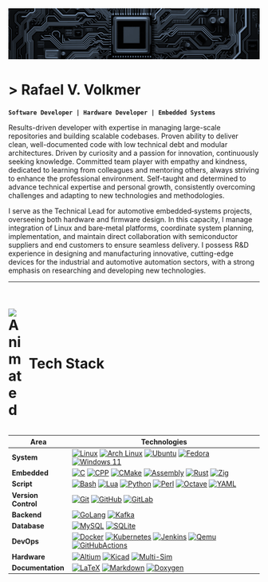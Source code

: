 
![Diagrama do circuito](circuit.svg)
---

# > Rafael V. Volkmer

**`Software Developer | Hardware Developer | Embedded Systems`**

Results-driven developer with expertise in managing large-scale repositories and building scalable codebases. Proven ability to deliver clean, well-documented code with low technical debt and modular architectures. Driven by curiosity and a passion for innovation, continuously seeking knowledge. Committed team player with empathy and kindness, dedicated to learning from colleagues and mentoring others, always striving to enhance the professional environment. Self-taught and determined to advance technical expertise and personal growth, consistently overcoming challenges and adapting to new technologies and methodologies.

I serve as the Technical Lead for automotive embedded‐systems projects, overseeing both hardware and firmware design. In this capacity, I manage integration of Linux and bare‐metal platforms, coordinate system planning, implementation, and maintain direct collaboration with semiconductor suppliers and end customers to ensure seamless delivery. I possess R&D experience in designing and manufacturing innovative, cutting-edge devices for the industrial and automotive automation sectors, with a strong emphasis on researching and developing new technologies.

---

<!-- Título principal com GIF e texto lado a lado -->
<h1 style="display: inline-flex; align-items: center; gap: 8px;">
  <img 
    src="https://user-images.githubusercontent.com/74038190/212284087-bbe7e430-757e-4901-90bf-4cd2ce3e1852.gif"
    width="33"
    style="vertical-align: middle;"
    alt="Animated"
  />
  <span style="font-size: 28px; font-weight: bold;">Tech Stack</span>
</h1>

| Area         | Technologies                                                                                          |    
|--------------|-------------------------------------------------------------------------------------------------------|
| **System**   | [![Linux](https://img.shields.io/badge/Linux-white?style=for-the-badge&logo=linux&logoColor=%23FCC624&logoSize=40&labelColor=0D1117&color=0D1117&cacheSeconds=3600)](https://www.kernel.org)  [![Arch Linux](https://img.shields.io/badge/arch-linux?style=for-the-badge&logo=archlinux&logoColor%=1793D1&logoSize=32&labelColor=0D1117&color=0D1117&cacheSeconds=3600)](https://archlinux.org) [![Ubuntu](https://img.shields.io/badge/Ubuntu-E95420?style=for-the-badge&logo=ubuntu&logoColor=%23E95420&logoSize=32&labelColor=0D1117&color=0D1117&cacheSeconds=3600)](https://ubuntu.com) [![Fedora](https://img.shields.io/badge/Fedora-white?style=for-the-badge&logo=fedora&logoColor=%2351A2DA&logoSize=32&labelColor=0D1117&color=0D1117&cacheSeconds=3600)](https://www.fedoraproject.org) [![Windows 11](https://img.shields.io/badge/Windows-0078D6?style=for-the-badge&logo=windows&logoColor=white&labelColor=0D1117&color=0D1117&cacheSeconds=3600)](https://www.microsoft.com) |
| **Embedded**   | [![C](https://img.shields.io/badge/C-white?style=for-the-badge&logo=c&logoColor=%23A8B9CC&labelColor=%23161b22&color=%23161b22)](https://en.cppreference.com/w/c/language.html) [![CPP](https://img.shields.io/badge/C++-white?style=for-the-badge&logo=cplusplus&logoColor=%2300599C&labelColor=%23161b22&color=%23161b22)](https://en.cppreference.com/w/cpp/language.html) [![CMake](https://img.shields.io/badge/Cmake-white?style=for-the-badge&logo=cmake&logoColor=%23064F8C&labelColor=%23161b22&color=%23161b22&cacheSeconds=3600)](https://cmake.org) [![Assembly](https://img.shields.io/badge/Assembly-white?style=for-the-badge&logo=assemblyscript&logoColor=%23007AAC&labelColor=%23161b22&color=%23161b22)](https://flatassembler.net) [![Rust](https://img.shields.io/badge/Rust-white?style=for-the-badge&logo=rust&logoColor=%23000000&labelColor=%23161b22&color=%23161b22)](https://www.rust-lang.org/pt-BR) [![Zig](https://img.shields.io/badge/Zig-white?style=for-the-badge&logo=zig&logoColor=%23F7A41D&labelColor=%23161b22&color=%23161b22)](https://ziglang.org) |
| **Script**   | [![Bash](https://img.shields.io/badge/Bash-white?style=for-the-badge&logo=gnubash&logoColor=%234EAA25&labelColor=0D1117&color=0D1117)](https://www.gnu.org/software/bash) [![Lua](https://img.shields.io/badge/Lua-white?style=for-the-badge&logo=lua&logoColor=%232C2D72&logoSize=32Y&labelColor=0D1117&color=0D1117&cacheSeconds=3600)](https://www.lua.org/portugues.html) [![Python](https://img.shields.io/badge/Python-white?style=for-the-badge&logo=python&logoColor=%233776AB&labelColor=0D1117&color=0D1117)](https://www.python.org) [![Perl](https://img.shields.io/badge/Perl-white?style=for-the-badge&logo=perl&logoColor=%230073A1&logoSize=32&labelColor=0D1117&color=0D1117&cacheSeconds=3600)](https://www.perl.org) [![Octave](https://img.shields.io/badge/OCTAVE-darkblue?style=for-the-badge&logo=octave&logoColor=fcd683&logoSize=32&labelColor=0D1117&color=0D1117&cacheSeconds=3600)](https://octave.org) [![YAML](https://img.shields.io/badge/yaml-%23ffffff.svg?style=for-the-badge&logo=yaml&logoColor=white&logoSize=32&labelColor=0D1117&color=0D1117&cacheSeconds=3600)](https://yaml.org) |
| **Version Control** | [![Git](https://img.shields.io/badge/Git-white?style=for-the-badge&logo=git&logoColor=%23F05032&logoSize=32&labelColor=%23161b22&color=%23161b22&cacheSeconds=3600)](https://git-scm.com) [![GitHub](https://img.shields.io/badge/Github-white?style=for-the-badge&logo=github&logoColor=%23181717&logoSize=32&labelColor=%23161b22&color=%23161b22&cacheSeconds=3600)](https://github.com) [![GitLab](https://img.shields.io/badge/Gitlab-white?style=for-the-badge&logo=gitlab&logoColor=%23FC6D26&logoSize=32&labelColor=%23161b22&color=%23161b22&cacheSeconds=3600)](https://about.gitlab.com) |
| **Backend**   | [![GoLang](https://img.shields.io/badge/GoLang-white?style=for-the-badge&logo=go&logoColor=%2300ADD8&labelColor=0D1117&color=0D1117)](https://go.dev) [![Kafka](https://img.shields.io/badge/Apachekafka-white?style=for-the-badge&logo=apachekafka&logoColor=%23231F20&logoSize=32&labelColor=0D1117&color=0D1117&cacheSeconds=3600)](https://kafka.apache.org) |
| **Database**   |[![MySQL](https://img.shields.io/badge/MySql-white?style=for-the-badge&logo=mysql&logoColor=%234479A1&logoSize=32&labelColor=%23161b22&color=%23161b22&cacheSeconds=3600)](https://www.mysql.com) [![SQLite](https://img.shields.io/badge/sqlite-white?style=for-the-badge&logo=sqlite&logoColor=%23003B57&logoSize=32&labelColor=%23161b22&color=%23161b22&cacheSeconds=3600)](https://www.sqlite.org) |
| **DevOps**   |  [![Docker](https://img.shields.io/badge/Docker-white?style=for-the-badge&logo=docker&logoColor=%232496ED&logoSize=32&labelColor=0D1117&color=0D1117&cacheSeconds=3600)](https://www.docker.com) [![Kubernetes](https://img.shields.io/badge/Kubernetes-white?style=for-the-badge&logo=kubernetes&logoColor=%23326CE5&logoSize=32&labelColor=0D1117&color=0D1117&cacheSeconds=3600)](https://kubernetes.io) [![Jenkins](https://img.shields.io/badge/Jenkins-white?style=for-the-badge&logo=jenkins&logoColor=%23D24939&logoSize=32&labelColor=0D1117&color=0D1117&cacheSeconds=3600)](https://www.jenkins.io) [![Qemu](https://img.shields.io/badge/Qemu-white?style=for-the-badge&logo=qemu&logoColor=%23FF6600&logoSize=32&labelColor=0D1117&color=0D1117&cacheSeconds=3600)](https://www.qemu.org) [![GitHubActions](https://img.shields.io/badge/Githubactions-white?style=for-the-badge&logo=githubactions&logoColor=%232088FF&logoSize=32&labelColor=0D1117&color=0D1117&cacheSeconds=3600)](https://github.com/features/actions) |
| **Hardware**   | [![Altium](https://img.shields.io/badge/Altium-White?style=for-the-badge&logo=altiumdesigner&logoColor=%23A5915F&logoSize=32&labelColor=%23161b22&color=%23161b22&cacheSeconds=360)](https://www.altium.com) [![Kicad](https://img.shields.io/badge/Kicad-white?style=for-the-badge&logo=kicad&logoColor=%23314CB0&logoSize=32&&labelColor=%23161b22&color=%23161b22&cacheSeconds=3600)](https://www.kicad.org) [![Multi-Sim](https://img.shields.io/badge/Multisim-white?style=for-the-badge&logo=multisim&logoColor=%2357B685&logoSize=32&labelColor=%23161b22&color=%23161b22&cacheSeconds=3600)](https://www.multisim.com) |
| **Documentation** | [![LaTeX](https://img.shields.io/badge/latex-%23008080.svg?style=for-the-badge&logo=latex&logoColor=008080&logoSize=32&labelColor=0D1117&color=0D1117&cacheSeconds=3600)](https://www.latex-project.org) [![Markdown](https://img.shields.io/badge/markdown-%23000000.svg?style=for-the-badge&logo=markdown&logoColor=white&logoSize=32&labelColor=0D1117&color=0D1117&cacheSeconds=3600)](https://www.markdownguide.org) [![Doxygen](https://img.shields.io/badge/doxygen-2C4AA8?style=for-the-badge&logo=doxygen&logoColor=white&logoSize=32&labelColor=0D1117&color=0D1117&cacheSeconds=3600)](https://doxygen.nl) |
